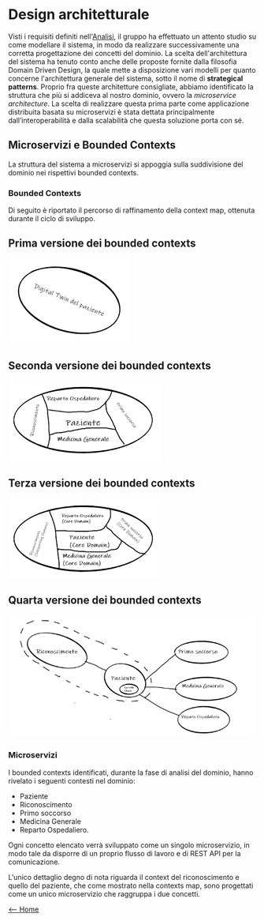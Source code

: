# Design architetturale
Visti i requisiti definiti nell'[Analisi](Analisi.md), il gruppo ha effettuato un attento studio su come modellare il sistema, in modo da realizzare successivamente una corretta progettazione dei concetti del dominio.
La scelta dell'architettura del sistema ha tenuto conto anche delle proposte fornite dalla filosofia Domain Driven Design, la quale mette a disposizione vari modelli per quanto concerne l'architettura generale del sistema, sotto il nome di **strategical patterns**.
Proprio fra queste architetture consigliate, abbiamo identificato la struttura che più si addiceva al nostro dominio, ovvero la *microservice architecture*.
La scelta di realizzare questa prima parte come applicazione distribuita basata su microservizi è stata dettata principalmente dall’interoperabilità e dalla scalabilità che questa soluzione porta con sé.


## Microservizi e Bounded Contexts
La struttura del sistema a microservizi si appoggia sulla suddivisione del dominio nei rispettivi bounded contexts.

### Bounded Contexts 
Di seguito è riportato il percorso di raffinamento della context map, ottenuta durante il ciclo di sviluppo.

## Prima versione dei bounded contexts

![Prima versione dei bounded contexts](../resources/images/boundedcontexts/bc1.png)

## Seconda versione dei bounded contexts

![Seconda versione dei bounded contexts](../resources/images/boundedcontexts/bc2.png)

## Terza versione dei bounded contexts
![Terza versione dei bounded contexts](../resources/images/boundedcontexts/bc3.png)

## Quarta versione dei bounded contexts
![Quarta versione dei bounded contexts](../resources/images/boundedcontexts/bc4.png)


### Microservizi 
I bounded contexts identificati, durante la fase di analisi del dominio, hanno rivelato i seguenti contesti nel dominio:
- Paziente
- Riconoscimento
- Primo soccorso
- Medicina Generale
- Reparto Ospedaliero.

Ogni concetto elencato verrà sviluppato come un singolo microservizio, in modo tale da disporre di un proprio flusso di lavoro e di REST API per la comunicazione.

L'unico dettaglio degno di nota riguarda il context del riconoscimento e quello del paziente, che come mostrato nella contexts map, sono progettati come un unico microservizio che raggruppa i due concetti.

[<-- Home](../README.md)